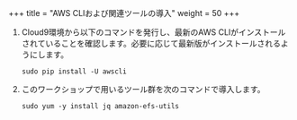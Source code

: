 +++
title = "AWS CLIおよび関連ツールの導入"
weight = 50
+++

1. Cloud9環境から以下のコマンドを発行し、最新のAWS CLIがインストールされていることを確認します。必要に応じて最新版がインストールされるようにします。

	```
	sudo pip install -U awscli
	```
	
1. このワークショップで用いるツール群を次のコマンドで導入します。

	```
	sudo yum -y install jq amazon-efs-utils
	```